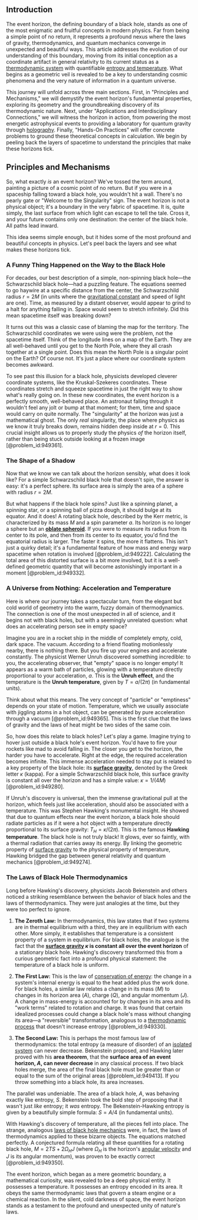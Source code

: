 ## Introduction
The event horizon, the defining boundary of a black hole, stands as one of the most enigmatic and fruitful concepts in modern physics. Far from being a simple point of no return, it represents a profound nexus where the laws of gravity, thermodynamics, and quantum mechanics converge in unexpected and beautiful ways. This article addresses the evolution of our understanding of this boundary, moving from its initial conception as a coordinate artifact in general relativity to its current status as a [thermodynamic system](@article_id:143222) with quantifiable [entropy and temperature](@article_id:154404). What begins as a geometric veil is revealed to be a key to understanding cosmic phenomena and the very nature of information in a quantum universe.

This journey will unfold across three main sections. First, in "Principles and Mechanisms," we will demystify the event horizon's fundamental properties, exploring its geometry and the groundbreaking discovery of its thermodynamic nature. Next, under "Applications and Interdisciplinary Connections," we will witness the horizon in action, from powering the most energetic astrophysical events to providing a laboratory for quantum gravity through [holography](@article_id:136147). Finally, "Hands-On Practices" will offer concrete problems to ground these theoretical concepts in calculation. We begin by peeling back the layers of spacetime to understand the principles that make these horizons tick.

## Principles and Mechanisms

So, what exactly *is* an event horizon? We've tossed the term around, painting a picture of a cosmic point of no return. But if you were in a spaceship falling toward a black hole, you wouldn't hit a wall. There's no pearly gate or "Welcome to the Singularity" sign. The event horizon is not a physical object; it's a boundary in the very fabric of spacetime. It is, quite simply, the last surface from which light can escape to tell the tale. Cross it, and your future contains only one destination: the center of the black hole. All paths lead inward.

This idea seems simple enough, but it hides some of the most profound and beautiful concepts in physics. Let's peel back the layers and see what makes these horizons tick.

### A Funny Thing Happened on the Way to the Black Hole

For decades, our best description of a simple, non-spinning black hole—the Schwarzschild black hole—had a puzzling feature. The equations seemed to go haywire at a specific distance from the center, the Schwarzschild radius $r = 2M$ (in units where the [gravitational constant](@article_id:262210) and speed of light are one). Time, as measured by a distant observer, would appear to grind to a halt for anything falling in. Space would seem to stretch infinitely. Did this mean spacetime itself was breaking down?

It turns out this was a classic case of blaming the map for the territory. The Schwarzschild coordinates we were using were the problem, not the spacetime itself. Think of the longitude lines on a map of the Earth. They are all well-behaved until you get to the North Pole, where they all crash together at a single point. Does this mean the North Pole is a singular point on the Earth? Of course not. It's just a place where our coordinate system becomes awkward.

To see past this illusion for a black hole, physicists developed cleverer coordinate systems, like the Kruskal-Szekeres coordinates. These coordinates stretch and squeeze spacetime in just the right way to show what's really going on. In these new coordinates, the event horizon is a perfectly smooth, well-behaved place. An astronaut falling through it wouldn't feel any jolt or bump at that moment; for them, time and space would carry on quite normally. The "singularity" at the horizon was just a mathematical ghost. The only *real* singularity, the place where physics as we know it truly breaks down, remains hidden deep inside at $r=0$. This crucial insight allows us to properly study the physics *of* the horizon itself, rather than being stuck outside looking at a frozen image [@problem_id:949361].

### The Shape of a Shadow

Now that we know we can talk about the horizon sensibly, what does it look like? For a simple Schwarzschild black hole that doesn't spin, the answer is easy: it's a perfect sphere. Its surface area is simply the area of a sphere with radius $r=2M$.

But what happens if the black hole spins? Just like a spinning planet, a spinning star, or a spinning ball of pizza dough, it should bulge at its equator. And it does! A rotating black hole, described by the Kerr metric, is characterized by its mass $M$ and a spin parameter $a$. Its horizon is no longer a sphere but an **[oblate spheroid](@article_id:161277)**. If you were to measure its radius from its center to its pole, and then from its center to its equator, you'd find the equatorial radius is larger. The faster it spins, the more it flattens. This isn't just a quirky detail; it's a fundamental feature of how mass and energy warp spacetime when rotation is involved [@problem_id:949222]. Calculating the total area of this distorted surface is a bit more involved, but it is a well-defined geometric quantity that will become astonishingly important in a moment [@problem_id:949332].

### A Universe from Nothing: Acceleration and Temperature

Here is where our journey takes a spectacular turn, from the elegant but cold world of geometry into the warm, fuzzy domain of thermodynamics. The connection is one of the most unexpected in all of science, and it begins not with black holes, but with a seemingly unrelated question: what does an accelerating person see in empty space?

Imagine you are in a rocket ship in the middle of completely empty, cold, dark space. The vacuum. According to a friend floating motionlessly nearby, there is nothing there. But you fire up your engines and accelerate constantly. The physicist Werner Unruh discovered something incredible: to you, the accelerating observer, that "empty" space is no longer empty! It appears as a warm bath of particles, glowing with a temperature directly proportional to your acceleration, $a$. This is the **Unruh effect**, and the temperature is the **Unruh temperature**, given by $T = a/(2\pi)$ (in fundamental units).

Think about what this means. The very concept of "particle" or "emptiness" depends on your state of motion. Temperature, which we usually associate with jiggling atoms in a hot object, can be generated by pure acceleration through a vacuum [@problem_id:949365]. This is the first clue that the laws of gravity and the laws of heat might be two sides of the same coin.

So, how does this relate to black holes? Let's play a game. Imagine trying to hover just outside a black hole's event horizon. You'd have to fire your rockets like mad to avoid falling in. The closer you get to the horizon, the harder you have to accelerate. Right at the edge, the required acceleration becomes infinite. This immense acceleration needed to stay put is related to a key property of the black hole: its **[surface gravity](@article_id:160071)**, denoted by the Greek letter $\kappa$ (kappa). For a simple Schwarzschild black hole, this surface gravity is constant all over the horizon and has a simple value: $\kappa = 1/(4M)$ [@problem_id:949280].

If Unruh's discovery is universal, then the immense gravitational pull at the horizon, which feels just like acceleration, should also be associated with a temperature. This was Stephen Hawking's monumental insight. He showed that due to quantum effects near the event horizon, a black hole should radiate particles as if it were a hot object with a temperature directly proportional to its surface gravity: $T_H = \kappa/(2\pi)$. This is the famous **Hawking temperature**. The black hole is not truly black! It glows, ever so faintly, with a thermal radiation that carries away its energy. By linking the geometric property of [surface gravity](@article_id:160071) to the physical property of temperature, Hawking bridged the gap between general relativity and quantum mechanics [@problem_id:949274].

### The Laws of Black Hole Thermodynamics

Long before Hawking's discovery, physicists Jacob Bekenstein and others noticed a striking resemblance between the behavior of black holes and the laws of thermodynamics. They were just analogies at the time, but they were too perfect to ignore.

1.  **The Zeroth Law:** In thermodynamics, this law states that if two systems are in thermal equilibrium with a third, they are in equilibrium with each other. More simply, it establishes that temperature is a consistent property of a system in equilibrium. For black holes, the analogue is the fact that the **[surface gravity](@article_id:160071) $\kappa$ is constant all over the event horizon** of a stationary black hole. Hawking's discovery transformed this from a curious geometric fact into a profound physical statement: the temperature of a black hole is uniform.

2.  **The First Law:** This is the law of [conservation of energy](@article_id:140020): the change in a system's internal energy is equal to the heat added plus the work done. For black holes, a similar law relates a change in its mass ($M$) to changes in its horizon area ($A$), charge ($Q$), and angular momentum ($J$). A change in mass-energy is accounted for by changes in its area and its "work terms" related to rotation and charge. It was found that certain idealized processes could change a black hole's mass without changing its area—a "reversible" transformation, analogous to a [thermodynamic process](@article_id:141142) that doesn't increase entropy [@problem_id:949330].

3.  **The Second Law:** This is perhaps the most famous law of thermodynamics: the total entropy (a measure of disorder) of an [isolated system](@article_id:141573) can never decrease. Bekenstein proposed, and Hawking later proved with his **area theorem**, that the **surface area of an event horizon, $A$, can never decrease** in any classical process. If two black holes merge, the area of the final black hole must be greater than or equal to the sum of the original areas [@problem_id:949413]. If you throw something into a black hole, its area increases.

The parallel was undeniable. The area of a black hole, $A$, was behaving exactly like entropy, $S$. Bekenstein took the bold step of proposing that it wasn't just *like* entropy; it *was* entropy. The Bekenstein-Hawking entropy is given by a beautifully simple formula: $S = A/4$ (in fundamental units).

With Hawking's discovery of temperature, all the pieces fell into place. The strange, analogous [laws of black hole mechanics](@article_id:142766) were, in fact, the laws of thermodynamics applied to these bizarre objects. The equations matched perfectly. A conjectured formula relating all these quantities for a rotating black hole, $M = 2TS + 2\Omega_H J$ (where $\Omega_H$ is the horizon's [angular velocity](@article_id:192045) and $J$ is its angular momentum), was proven to be exactly correct [@problem_id:949350].

The event horizon, which began as a mere geometric boundary, a mathematical curiosity, was revealed to be a deep physical entity. It possesses a temperature. It possesses an entropy encoded in its area. It obeys the same thermodynamic laws that govern a steam engine or a chemical reaction. In the silent, cold darkness of space, the event horizon stands as a testament to the profound and unexpected unity of nature's laws.